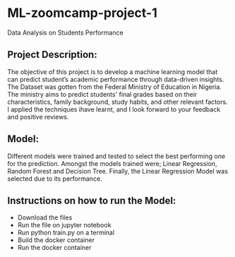 # ML-zoomcamp-project-1
Data Analysis on Students Performance
## Project Description:
The objective of this project is to develop a machine learning model that can predict student’s academic performance through data-driven insights. The Dataset was gotten from the Federal Ministry of Education in Nigeria. The ministry aims to predict students' final grades based on their characteristics, family background, study habits, and other relevant factors. I applied the techniques ihave learnt, and I look forward to your feedback and positive reviews.
## Model:
Different models were trained and tested to select the best performing one for the prediction. Amongst the models trained were; Linear Regression, Random Forest and Decision Tree. Finally, the Linear Regression Model was selected due to its performance.
## Instructions on how to run the Model:
-	Download the files
-	Run the file on jupyter notebook
-	Run python train.py on a terminal
-	Build the docker container
-	Run the docker container 
